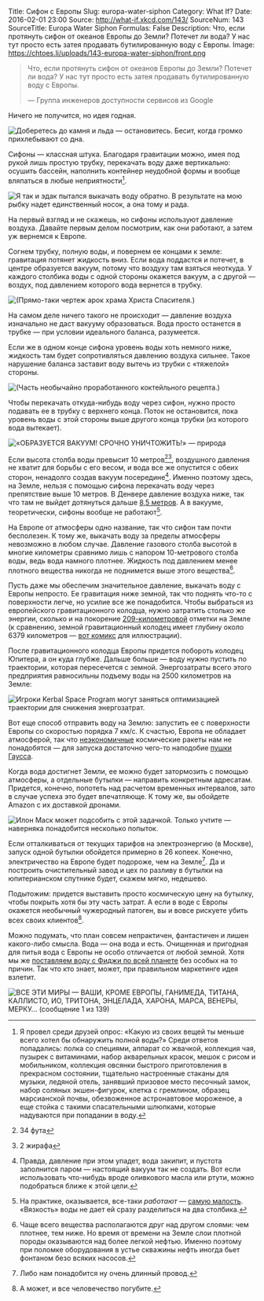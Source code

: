 Title: Сифон с Европы
Slug: europa-water-siphon
Category: What If?
Date: 2016-02-01 23:00
Source: http://what-if.xkcd.com/143/
SourceNum: 143
SourceTitle: Europa Water Siphon
Formulas: False
Description: Что, если протянуть сифон от океанов Европы до Земли? Потечет ли вода? У нас тут просто есть затея продавать бутилированную воду с Европы.
Image: https://chtoes.li/uploads/143-europa-water-siphon/front.png

> Что, если протянуть сифон от океанов Европы до Земли? Потечет ли вода? У нас тут просто есть затея продавать бутилированную воду с Европы.
>
> — Группа инженеров доступности сервисов из Google

Ничего не получится, но идея годная.

![](/uploads/143-europa-water-siphon/straw.png "Доберетесь до камня и льда — остановитесь. Бесит, когда громко прихлебывают со дна.")

Сифоны — классная штука. Благодаря гравитации можно, имея под рукой лишь простую трубку, перекачать воду даже вертикально: осушить бассейн, наполнить контейнер неудобной формы и вообще вляпаться в любые неприятности[^1].

[^1]: Я провел среди друзей опрос: «Какую из своих вещей ты меньше всего хотел бы обнаружить полной воды?» Среди ответов попадались: полка со специями, аппарат со жвачкой, коллекция чая, пузырек с витаминами, набор акварельных красок, мешок с рисом и мобильником, коллекция овсянки быстрого приготовления в прекрасном состоянии, тщательно настроенные стаканы для музыки, ледяной отель, занявший призовое место песочный замок, набор соляных экшен-фигурок, клетка с гремлином, образец марсианской почвы, обезвоженное астронавтовое мороженое, а еще стойка с такими спасательными шлюпками, которые надуваются при попадании в воду.

![](/uploads/143-europa-water-siphon/dresser_ru.png "Я так и эдак пытался выкачать воду обратно. В результате на мою рыбку надет единственный носок, а она тому и рада.")

На первый взгляд и не скажешь, но сифоны используют давление воздуха. Давайте первым делом посмотрим, как они работают, а затем уж вернемся к Европе.

Согнем трубку, полную воды, и повернем ее концами к земле: гравитация потянет жидкость вниз. Если вода поддастся и потечет, в центре образуется вакуум, потому что воздуху там взяться неоткуда. У каждого столбика воды с одной стороны окажется вакуум, а с другой — воздух, под давлением которого вода вернется в трубку.

![](/uploads/143-europa-water-siphon/vacuum_ru.png "(Прямо-таки чертеж арок храма Христа Спасителя.)")

На самом деле ничего такого не происходит — давление воздуха изначально не даст вакууму образоваться. Вода просто останется в трубке — при условии идеального баланса, разумеется.

Если же в одном конце сифона уровень воды хоть немного ниже, жидкость там будет сопротивляться давлению воздуха сильнее. Такое нарушение баланса заставит воду вытечь из трубки с «тяжелой» стороны.

![](/uploads/143-europa-water-siphon/balance.png "(Часть необычайно проработанного коктейльного рецепта.)")

Чтобы перекачать откуда-нибудь воду через сифон, нужно просто подавать ее в трубку с верхнего конца. Поток не остановится, пока уровень воды с этой стороны выше другого конца трубки (из которого вода вытекает).

![](/uploads/143-europa-water-siphon/siphon_ru.png "«ОБРАЗУЕТСЯ ВАКУУМ! СРОЧНО УНИЧТОЖИТЬ!» — природа")

Если высота столба воды превысит 10 метров[^2][^3], воздушного давления не хватит для борьбы с его весом, и вода все же опустится с обеих сторон, ненадолго создав вакуум посередине[^4]. Именно поэтому здесь, на Земле, нельзя с помощью сифона перекачать воду через препятствие выше 10 метров. В Денвере давление воздуха ниже, так что там не выйдет дотянуться дальше [8,5 метров][1]. А в вакууме, теоретически, сифоны вообще не работают[^5].

[^2]: 34 фута

[^3]: 2 жирафа

[^4]: Правда, давление при этом упадет, вода закипит, и пустота заполнится паром — настоящий вакуум так не создать. Вот если использовать что-нибудь вроде оливкового масла или ртути, можно подобраться ближе к этой цели.

[^5]: На практике, оказывается, все-таки *работают* — [самую малость][2]. «Вязкость» воды не дает ей сразу разделиться на два столбика.

На Европе от атмосферы одно название, так что сифон там почти бесполезен. К тому же, выкачать воду за пределы атмосферы невозможно в любом случае. Давление газового столба высотой в многие километры сравнимо лишь с напором 10-метрового столба воды, ведь вода намного плотнее. Жидкость под давлением менее плотного вещества никогда не поднимется выше этого вещества[^6].

[^6]: Чаще всего вещества располагаются друг над другом слоями: чем плотнее, тем ниже. Но время от времени на Земле слои плотной породы оказываются над более легкой нефтью. Именно поэтому при поломке оборудования в устье скважины нефть иногда бьет фонтаном безо всяких насосов.

Пусть даже мы обеспечим значительное давление, выкачать воду с Европы непросто. Ее гравитация ниже земной, так что поднять что-то с поверхности легче, но усилие все же понадобится. Чтобы выбраться из европейского гравитационного колодца, нужно затратить столько же энергии, сколько и на покорение [209-километровой][3] отметки на Земле (к сравнению, земной гравитационный колодец имеет глубину около 6379 километров — [вот комикс][4] для иллюстрации).

После гравитационного колодца Европы придется побороть колодец Юпитера, а он куда глубже. Дальше больше — воду нужно пустить по траектории, которая пересечется с земной. Энергозатраты всего этого предприятия равносильны подъему воды на 2500 километров на Земле:

![](/uploads/143-europa-water-siphon/gravity_wells_ru.png "Игроки Kerbal Space Program могут заняться оптимизацией траектории для снижения энергозатрат.")

Вот еще способ отправить воду на Землю: запустить ее с поверхности Европы со скоростью порядка 7 км/с. К счастью, Европа не обладает атмосферой, так что [неэкономичные][5] космические ракеты нам не понадобятся — для запуска достаточно чего-то наподобие [пушки Гаусса][6].

Когда вода достигнет Земли, ее можно будет затормозить с помощью атмосферы, а отдельные бутылки — направить конкретным адресатам. Придется, конечно, попотеть над расчетом временных интервалов, зато в случае успеха это будет впечатляюще. К тому же, вы обойдете Amazon с их доставкой дронами.

![](/uploads/143-europa-water-siphon/delivery.png "Илон Маск может подсобить с этой задачкой. Только учтите — наверняка понадобится несколько попыток.")

Если отталкиваться от текущих тарифов на электроэнергию (в Москве), запуск одной бутылки обойдется примерно в 26 копеек. Конечно, электричество на Европе будет подороже, чем на Земле[^7]. Да и построить очистительный завод и цех по разливу в бутылки на юпитерианском спутнике будет, скажем мягко, недешево.

[^7]: Либо нам понадобится ну очень длинный провод.

Подытожим: придется выставить просто космическую цену на бутылку, чтобы покрыть хотя бы эту часть затрат. А если в воде с Европы окажется необычный чужеродный патоген, вы и вовсе рискуете убить всех своих клиентов[^8].

[^8]: А может, и все человечество погубите.

Можно подумать, что план совсем непрактичен, фантастичен и лишен какого-либо смысла. Вода — она вода и есть. Очищенная и пригодная для питья вода с Европы не особо отличается от любой земной. Хотя мы же [поставляем воду с Фиджи по всей планете][7] без особых на то причин. Так что кто знает, может, при правильном маркетинге идея взлетит.

![](/uploads/143-europa-water-siphon/billboard_ru.png "ВСЕ ЭТИ МИРЫ — ВАШИ, КРОМЕ ЕВРОПЫ, ГАНИМЕДА, ТИТАНА, КАЛЛИСТО, ИО, ТРИТОНА, ЭНЦЕЛАДА, ХАРОНА, МАРСА, ВЕНЕРЫ, МЕРКУ… (сообщение 1 из 139)")

[1]: http://www.wolframalpha.com/input/?i=%28air+pressure+at+altitude+of+denver%29+%2F+%28water+density+*+earth+gravity%29 "(давление воздуха на высоте Денвера) / (плотность воды × сила земного притяжения) [англ.] | Wolfram|Alpha"

[2]: https://www.youtube.com/watch?v=8F4i9M3y0ew "Сифон в вакууме (англ.) | Periodic Table of Videos — YouTube"

[3]: http://www.wolframalpha.com/input/?i=Newton%27s+constant+*+europa+mass+%2F+%28earth+gravity+*+europa+radius%29 "Постоянная Ньютона × масса Европы / (сила земного притяжения × радиус Европы) [англ.] | Wolfram|Alpha"

[4]: http://xkcd.ru/681 "Гравитационные ямы | xkcd"

[5]: https://chtoes.li/voyager "Вояджер | Что если?"

[6]: http://www.coilgun.info/theorymath/ieee/induction_1995.pdf "Достижение сверхзвуковых скоростей с помощью индукционных пушек Гаусса (англ.) | Проф. И. Р. Лейтвейт"

[7]: https://ru.wikipedia.org/wiki/Fiji_Water "Fiji Water | Википедия"
